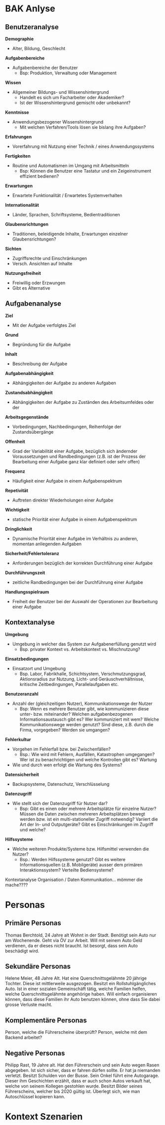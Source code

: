 


# BAK Anlyse

## Benutzeranalyse

**Demographie**
  - Alter, Bildung, Geschlecht
 
 **Aufgabenbereiche**
 - Aufgabenbereiche der Benutzer
   - Bsp: Produktion, Verwaltung oder Management

**Wissen**
  - Allgemeiner Bildungs- und Wissenshintergrund
    - Handelt es sich um Facharbeiter oder Akademiker?
    - Ist der Wissenshintergrund gemischt oder unbekannt?

**Kenntnisse**
  - Anwendungsbezogener Wissenshintergrund
    - Mit welchen Verfahren/Tools lösen sie bislang ihre Aufgaben?

**Erfahrungen**
  - Vorerfahrung mit Nutzung einer Technik / eines Anwendungssystems

**Fertigkeiten**
  - Routine und Automatismen im Umgang mit Arbeitsmitteln
    - Bsp: Können die Benutzer eine Tastatur und ein Zeigeinstrument effizient bedienen? 

**Erwartungen**
  - Erwartete Funktionalität / Erwartetes Systemverhalten

**Internationalität**
  - Länder, Sprachen, Schriftsysteme, Bedientraditionen

**Glaubensrichtungen**
   - Traditionen, beleidigende Inhalte, Erwartungen einzelner Glaubensrichtungen?

**Sichten**
  - Zugriffsrechte und Einschränkungen
  - Versch. Ansichten auf Inhalte

**Nutzungsfreiheit**
  - Freiwillig oder Erzwungen
  - Gibt es Alternative


## Aufgabenanalyse

**Ziel**
- Mit der Aufgabe verfolgtes Ziel

**Grund**
- Begründung für die Aufgabe

**Inhalt**
- Beschreibung der Aufgabe

**Aufgabenabhängigkeit**
- Abhängigkeiten der Aufgabe zu anderen Aufgaben

**Zustandsabhängigkeit**
- Abhängigkeiten der Aufgabe zu Zuständen des Arbeitsumfeldes oder der

**Arbeitsgegenstände**
  - Vorbedingungen, Nachbedingungen, Reihenfolge der Zustandsübergänge

**Offenheit**
- Grad der Variabilität einer Aufgabe, bezüglich sich ändernder Voraussetzungen
und Randbedingungen (z.B. ist der Prozess der Bearbeitung einer Aufgabe ganz klar definiert oder sehr offen)

**Frequenz**
- Häufigkeit einer Aufgabe in einem Aufgabenspektrum

**Repetivität**
- Auftreten direkter Wiederholungen einer Aufgabe

**Wichtigkeit**
- statische Priorität einer Aufgabe in einem Aufgabenspektrum

**Dringlichkeit**
- Dynamische Priorität einer Aufgabe im Verhältnis zu anderen, momentan
anliegenden Aufgaben

**Sicherheit/Fehlertoleranz**
- Anforderungen bezüglich der korrekten Durchführung einer Aufgabe

**Durchführungszeit**
- zeitliche Randbedingungen bei der Durchführung einer Aufgabe

**Handlungsspielraum**
- Freiheit der Benutzer bei der Auswahl der Operationen zur Bearbeitung einer Aufgabe

## Kontextanalyse

**Umgebung**
- Umgebung in welcher das System zur Aufgabenerfüllung genutzt wird
  - Bsp. privater Kontext vs. Arbeitskontext vs. Mischnutzung?
  
**Einsatzbedingungen**
- Einsatzort und Umgebung
  - Bsp. Labor, Fabrikhalle, Schichtsystem, Verschmutzungsgrad, Aktionsradius zur Nutzung, Licht- und Geräuschverhältnisse, kritische Zeitbedingungen, Parallelaufgaben etc.

**Benutzeranzahl**
- Anzahl der (gleichzeitigen Nutzer), Kommunikationswege der Nutzer
  - Bsp: Wenn es mehrere Benutzer gibt, wie kommunizieren diese unter- bzw. miteinander? Welchen aufgabenbezogenen Informationsaustausch gibt es? Wer kommuniziert mit wem? Welche Kommunikationswege werden genutzt? Sind diese, z.B. durch die Firma, vorgegeben? Werden sie umgangen?
  
**Fehlerkultur**
- Vorgehen im Fehlerfall bzw. bei Zwischenfällen?
  - Bsp.: Wie wird mit Fehlern, Ausfällen, Katastrophen umgegangen? Wer ist zu benachrichtigen und welche Kontrollen gibt es?
Wartung
- Wie und durch wen erfolgt die Wartung des Systems?

**Datensicherheit**
- Backupsysteme, Datenschutz, Verschlüsselung

**Datenzugriff**
- Wie stellt sich der Datenzugriff für Nutzer dar?
  - Bsp: Gibt es einen oder mehrere Arbeitsplätze für einzelne Nutzer? Müssen die Daten zwischen mehreren Arbeitsplätzen bewegt werden bzw. ist ein multi-stationeller Zugriff notwendig? Variiert die Art der In- und  Outputgeräte? Gibt es Einschränkungen im Zugriff und welche?
  
**Hilfssysteme**
- Welche weiteren Produkte/Systeme bzw. Hilfsmittel verwenden die Nutzer?
  - Bsp.: Werden Hilfssysteme genutzt? Gibt es weitere Informationsquellen (z.B. Mobilgeräte) ausser dem primären Interaktionssystem? Verteilte Bediensysteme?
  
Kontextanalyse Organisation / Daten Kommunikation... mömmer die mache????

# Personas

## Primäre Personas

Thomas Berchtold, 24 Jahre alt
Wohnt in der Stadt. Benötigt sein Auto nur am Wochenende.
Geht via ÖV zur Arbeit.
Will mit seinem Auto Geld verdienen, da er dieses nicht braucht.
Ist besorgt, dass sein Auto beschädigt wird.


## Sekundäre Personas

Helene Meier, 48 Jahre Alt.
Hat eine Querschnittsgelähmte 20 jährige Tochter. Diese ist mittlerweile ausgezogen.
Besitzt ein Rollstuhlgängliches Auto.
Ist in einer sozialen Gemeinschäft tätig, welche Familien helfen, welche Querschnittsgelähmte angehörige haben.
Will einfach organisieren können, dass diese Familien ihr Auto benutzen können, ohne dass Sie dabei grosse Verluste macht.


## Komplementäre Personas

Person, welche die Führerscheine überprüft?
Person, welche mit dem Backend arbeitet?

## Negative Personas
Philipp Rast, 19 Jahre alt.
Hat den Führerschein und sein Auto wegen Rasen abgegeben.
Ist sich sicher, dass er fahren dürfen sollte. Er hat ja niemanden verletzt.
Besitzt Schulden von der Busse.
Sein Onkel führt eine Autogarage. Dieser ihm Geschichten erzählt, dass er auch schon Autos verkauft hat, welche von seinem Kollegen gestohlen wurde.
Besitzt Bilder seines Führerscheins, welcher bis 2020 gültig ist.
Überlegt sich, wie man Autoschlüssel kopieren kann.


# Kontext Szenarien
<!--stackedit_data:
eyJoaXN0b3J5IjpbNTk0OTY4NDU2XX0=
-->